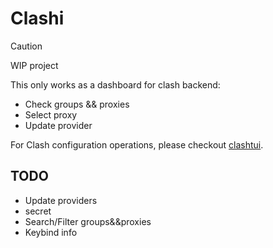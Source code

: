# Clashi

> [!CAUTION]
> WIP project

This only works as a dashboard for clash backend:

- Check groups && proxies
- Select proxy
- Update provider

For Clash configuration operations, please checkout [clashtui](https://github.com/JohanChane/clashtui).

## TODO

- Update providers
- secret
- Search/Filter groups&&proxies
- Keybind info
